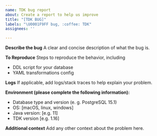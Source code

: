 ```yaml
---
name: TDK bug report
about: Create a report to help us improve
title: "[TDK BUG]"
labels: "\U0001F9FF bug, :coffee: TDK"
assignees: ''

---
```


**Describe the bug**
A clear and concise description of what the bug is.

**To Reproduce**
Steps to reproduce the behavior, including
* DDL script for your database
* YAML transformations config

**Logs**
If applicable, add logs/stack traces to help explain your problem.

**Environment (please complete the following information):**
 - Database type and version (e. g. PostgreSQL 15.1)
 - OS: [macOS, linux, windows]
 - Java version: [e.g. 11]
 - TDK version [e.g. 1.16]

**Additional context**
Add any other context about the problem here.
